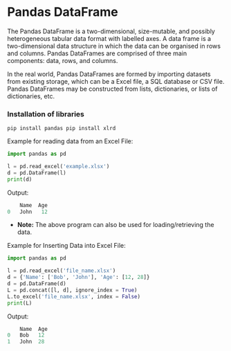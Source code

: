 # Pandas DataFrame

The Pandas DataFrame is a two-dimensional, size-mutable, and possibly heterogeneous tabular data format with labelled axes. A data frame is a two-dimensional data structure in which the data can be organised in rows and columns. Pandas DataFrames are comprised of three main components: data, rows, and columns.

In the real world, Pandas DataFrames are formed by importing datasets from existing storage, which can be a Excel file, a SQL database or CSV file. Pandas DataFrames may be constructed from lists, dictionaries, or lists of dictionaries, etc.


### Installation of libraries

`pip install pandas
 pip install xlrd`


Example for reading data from an Excel File:

```python
import pandas as pd

l = pd.read_excel('example.xlsx')
d = pd.DataFrame(l)
print(d)
```
Output:
```python
    Name  Age
0   John   12
```

- **Note:** The above program can also be used for loading/retrieving the data.


Example for Inserting Data into Excel File:

```python
import pandas as pd

l = pd.read_excel('file_name.xlsx')
d = {'Name': ['Bob', 'John'], 'Age': [12, 28]}
d = pd.DataFrame(d)
L = pd.concat([l, d], ignore_index = True)
L.to_excel('file_name.xlsx', index = False)
print(L)
```

Output:
```python
    Name  Age
0   Bob   12
1   John  28
```

